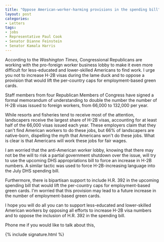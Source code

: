 ```yaml
---
title: "Oppose American-worker-harming provisions in the spending bill"
layout: post
categories:
- Letters
tags:
- jobs
- Representative Paul Cook
- Senator Dianne Feinstein
- Senator Kamala Harris
---
```


According to the *Washington Times,* Congressional Republicans are working with the pro-foreign worker business lobby to make it even more difficult for less-educated and lower-skilled Americans to find work. I urge you not to increase H-2B visas during the lame duck and to oppose a provision that would lift the per-country caps for employment-based green cards.

Staff members from four Republican Members of Congress have signed a formal memorandum of understanding to double the number the number of H-2B visas issued to foreign workers, from 66,000 to 132,000 per year.

While resorts and fisheries tend to receive most of the attention, landscapers receive the largest share of H-2B visas, accounting for at least half of the 66,000 visas issued each year. These employers claim that they can't find American workers to do these jobs, but 66% of landscapers are native-born, dispelling the myth that Americans won't do these jobs. What is clear is that Americans will work these jobs for fair wages.

I am worried that the anti-American worker lobby, knowing that there may not be the will to risk a partial government shutdown over the issue, will try to use the upcoming DHS appropriations bill to force an increase in H-2B numbers. A similar tactic was used to force H-2B-increasing language into the July DHS spending bill.

Furthermore, there is bipartisan support to include H.R. 392 in the upcoming spending bill that would lift the per-country caps for employment-based green cards. I'm worried that this provision may lead to a future increase in the number of employment-based green cards.

I hope you will do all you can to support less-educated and lower-skilled American workers by opposing all efforts to increase H-2B visa numbers and to oppose the inclusion of H.R. 392 in the spending bill.

Phone me if you would like to talk about this,

{% include signature.html %}
